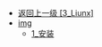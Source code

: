 - [返回上一级 [3_Liunx]](page/后端/JavaNote/3_Liunx/)
- [img](page/后端/JavaNote/3_Liunx/img/)
  - [1_安装](page/后端/JavaNote/3_Liunx/img/1_安装/)
